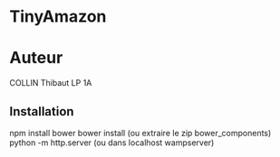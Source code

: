 # TinyAmazon

# Auteur
COLLIN Thibaut LP 1A

## Installation
npm install bower
bower install (ou extraire le zip bower_components)
python -m http.server (ou dans localhost wampserver)
